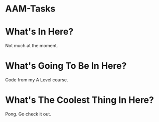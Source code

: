 # AAM-Tasks

# What's In Here?
Not much at the moment.

# What's Going To Be In Here?
Code from my A Level course.

# What's The Coolest Thing In Here?
Pong. Go check it out.
